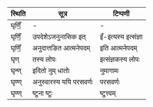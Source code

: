 | स्थिति | सूत्र | टिप्पणी |
| ----- | ------- | ------ |
| घृणिँ॒ | - | - |
| घृणिँ॒ | उपदेशेऽजनुनासिक इत् | इँ-इत्यस्य इत्संज्ञा |
| घृणिँ॒ | अनुदात्तङित आत्मनेपदम् | इति आत्मनेपदम् |
| घृण् | तस्य लोपः | इत्संज्ञकस्य लोपः |
| घृन्ण् | इदितो नुम् धातोः | नुमागामः |
| घृण्ण् | अनुस्वारस्य ययि परसवर्णः | परसवर्णः |
| घृण्ण् | ष्टुना ष्टुः | ष्टुत्त्वम् |
